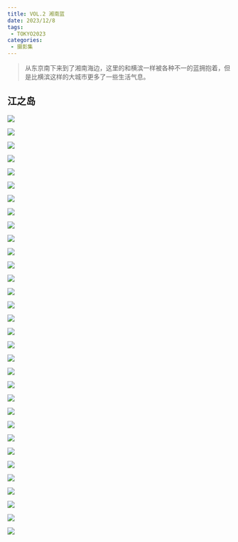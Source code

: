 ```yaml
---
title: VOL.2 湘南蓝
date: 2023/12/8
tags:
 - TOKYO2023
categories:
 - 摄影集
---
```


> 从东京南下来到了湘南海边，这里的和横滨一样被各种不一的蓝拥抱着，但是比横滨这样的大城市更多了一些生活气息。

## 江之岛


![](https://cdn.jsdelivr.net/gh/HgOCN2/picx-images-hosting@master/K2/000070.446ll264eq00.webp)

![](https://cdn.jsdelivr.net/gh/HgOCN2/picx-images-hosting@master/K2/000069.2g8uxryfjejo.webp)

![](https://cdn.jsdelivr.net/gh/HgOCN2/picx-images-hosting@master/K2/000067.4wpa7qw0sec0.webp)

![](https://cdn.jsdelivr.net/gh/HgOCN2/picx-images-hosting@master/K2/000066.2ddkjkhfb9es.webp)

![](https://cdn.jsdelivr.net/gh/HgOCN2/picx-images-hosting@master/K2/000065.2c20g9467tj4.webp)

![](https://cdn.jsdelivr.net/gh/HgOCN2/picx-images-hosting@master/K2/000064.6gnrbfdniy00.webp)

![](https://cdn.jsdelivr.net/gh/HgOCN2/picx-images-hosting@master/K2/000063.36h13ttl3uq0.webp)

![](https://cdn.jsdelivr.net/gh/HgOCN2/picx-images-hosting@master/K2/000061.xkd7nukz39c.webp)

![](https://cdn.jsdelivr.net/gh/HgOCN2/picx-images-hosting@master/K2/000060.qkzkzre1h6o.webp)

![](https://cdn.jsdelivr.net/gh/HgOCN2/picx-images-hosting@master/K2/000059.36czruf6zrc0.webp)

![](https://cdn.jsdelivr.net/gh/HgOCN2/picx-images-hosting@master/K2/000058.3uxeb0s7bew0.webp)

![](https://cdn.jsdelivr.net/gh/HgOCN2/picx-images-hosting@master/K2/000057.64t0ki8p5yk0.webp)

![](https://cdn.jsdelivr.net/gh/HgOCN2/picx-images-hosting@master/K2/000056.7ied58b5hxw0.webp)

![](https://cdn.jsdelivr.net/gh/HgOCN2/picx-images-hosting@master/K2/000055.6fr2h4fo79c0.webp)

![](https://cdn.jsdelivr.net/gh/HgOCN2/picx-images-hosting@master/K2/000054.6sh0w7gursg0.webp)

![](https://cdn.jsdelivr.net/gh/HgOCN2/picx-images-hosting@master/K2/000053.gza4kffdl4g.webp)

![](https://cdn.jsdelivr.net/gh/HgOCN2/picx-images-hosting@master/K2/000052.3j8gp1wjlvs0.webp)

![](https://cdn.jsdelivr.net/gh/HgOCN2/picx-images-hosting@master/K2/000051.7lhtr0inrcg0.webp)

![](https://cdn.jsdelivr.net/gh/HgOCN2/picx-images-hosting@master/K2/000050.530fuikv1g40.webp)

![](https://cdn.jsdelivr.net/gh/HgOCN2/picx-images-hosting@master/K2/000049.62t1e2lnrt40.webp)

![](https://cdn.jsdelivr.net/gh/HgOCN2/picx-images-hosting@master/K2/000048.1xg0n3wlqsdc.webp)

![](https://cdn.jsdelivr.net/gh/HgOCN2/picx-images-hosting@master/K2/000047.23e6dfytdvs0.webp)

![](https://cdn.jsdelivr.net/gh/HgOCN2/picx-images-hosting@master/K2/000045.2zyzcekkbio0.webp)

![](https://cdn.jsdelivr.net/gh/HgOCN2/picx-images-hosting@master/K2/000044.2rq0ilugfz00.webp)

![](https://cdn.jsdelivr.net/gh/HgOCN2/picx-images-hosting@master/K2/000043.26o1du1x56w0.webp)

![](https://cdn.jsdelivr.net/gh/HgOCN2/picx-images-hosting@master/K2/000042.60a9692p48w0.webp)

![](https://cdn.jsdelivr.net/gh/HgOCN2/picx-images-hosting@master/K2/000041.6s3qcy12qls0.webp)

![](https://cdn.jsdelivr.net/gh/HgOCN2/picx-images-hosting@master/K2/000040.1tmns2dk2jgg.webp)

![](https://cdn.jsdelivr.net/gh/HgOCN2/picx-images-hosting@master/K2/000039.70f9cl3tm400.webp)

![](https://cdn.jsdelivr.net/gh/HgOCN2/picx-images-hosting@master/K2/000006.4akigw319vy0.webp)

![](https://cdn.jsdelivr.net/gh/HgOCN2/picx-images-hosting@master/K2/000005.o61lxrdvuv4.webp)

![](https://cdn.jsdelivr.net/gh/HgOCN2/picx-images-hosting@master/K2/000004.7h8ta32mo3s0.webp)

